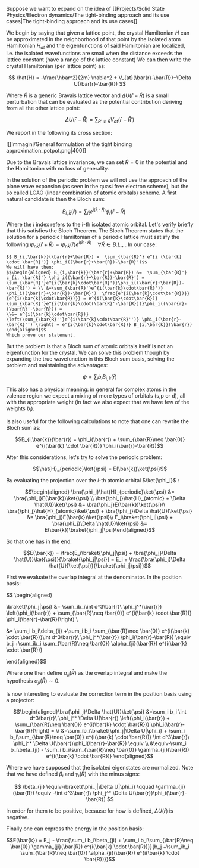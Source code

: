 Suppose we want to expand on the idea of [[Projects/Solid State Physics/Electron dynamics/The tight-binding approach and its use cases|The tight-binding approach and its use cases]].

We begin by saying that given a lattice point, the crystal Hamiltonian $H$ can be approximated in the neighborhood of that point by the isolated atom Hamiltonian $H_{at}$ and the eigenfunctions of said Hamiltonian are localized, i.e. the isolated wavefunctions are small when the distance exceeds the lattice constant (have a range of the lattice constant)
We can then write the crystal Hamiltonian (per lattice point) as:

$$ \hat{H} = -\frac{\hbar^2}{2m} \nabla^2 + V_{at}(\bar{r}-\bar{R})+\Delta U(\bar{r}-\bar{R}) $$

Where $\bar{R}$ is a generic Bravais lattice vector and $\Delta U(\bar{r}-\bar{R})$ is a small perturbation that can be evaluated as the potential contribution deriving from all the other lattice point:

$$ \Delta U(\bar{r}-\bar{R}) = \sum_{\bar{R}'\neq\bar{R}}V_{at}(\bar{r}-\bar{R}') $$

We report in the following its cross section:

![[Immagini/General formulation of the tight binding approximation_potpot.png|400]]

Due to the Bravais lattice invariance, we can set $\bar{R}=0$ in the potential and the Hamiltonian with no loss of generality.

In the solution of the periodic problem we will not use the approach of the plane wave expansion (as seen in the quasi free electron scheme), but the so called LCAO (linear combination of atomic orbitals) scheme.
A first natural candidate is then the Bloch sum:

$$ B_{i,\bar{k}}(\bar{r}) =  \sum_{\bar{R}} e^{i (\bar{k} \cdot \bar{R})} \phi_i(\bar{r}-\bar{R}) \qquad $$

Where the $i$ index refers to the i-th isolated atomic orbital.
Let's verify briefly that this satisfies the Bloch Theorem.
	The Bloch Theorem states that the solution for a periodic Hamiltonian of a periodic lattice must satisfy the following $\psi_{n\bar{k}}(\bar{r} + \bar{R}) = \psi_{n\bar{k}}(\bar{r})e^{i(\bar{k}\cdot\bar{R})}\quad \forall \bar{R} \in B.L.$, . In our case:
	
	$$ B_{i,\bar{k}}(\bar{r}+\bar{R}) =  \sum_{\bar{R}'} e^{i (\bar{k} \cdot \bar{R}')} \phi_i((\bar{r}+\bar{R})-\bar{R}')$$
	We will have then: 
	$$\begin{aligned} B_{i,\bar{k}}(\bar{r}+\bar{R}) &=  \sum_{\bar{R}'} c_{i, \bar{R}'} \phi_i((\bar{r}+\bar{R})-\bar{R}') =  \sum_{\bar{R}'}e^{i(\bar{k}\cdot\bar{R}')}\phi_i((\bar{r}+\bar{R})-\bar{R}') = \\ &=\sum_{\bar{R}'}e^{i(\bar{k}\cdot\bar{R}')} \phi_i((\bar{r}+\bar{R})-\bar{R}')  \frac{e^{i(\bar{k}\cdot\bar{R})}}{e^{i(\bar{k}\cdot\bar{R})}} = e^{i(\bar{k}\cdot\bar{R})} \sum_{\bar{R}'}e^{i(\bar{k}\cdot(\bar{R}'-\bar{R}))}\phi_i((\bar{r}-(\bar{R}'-\bar{R})) = 
	\\&= e^{i(\bar{k}\cdot\bar{R})} \left(\sum_{\bar{R}''}e^{i(\bar{k}\cdot\bar{R}'')} \phi_i(\bar{r}-\bar{R}'') \right) = e^{i(\bar{k}\cdot\bar{R})} B_{i,\bar{k}}(\bar{r}) 
	\end{aligned}$$
	Which prove our statement.

But the problem is that a Bloch sum of atomic orbitals itself is not an eigenfunction for the crystal.
We can solve this problem though by expanding the true wavefunction in this Bloch sum basis, solving the problem and maintaining the advantages:

$$ \psi = \sum_i b_i B_{i,\bar{k}}(\bar{r}) $$

This also has a physical meaning: in general for complex atoms in the valence region we expect a mixing of more types of orbitals (s,p or d), all with the appropriate weight (in fact we also expect that we have few of the weights $b_i$).

Is also useful for the following calculations to note that one can rewrite the Bloch sum as:

$$B_{i,\bar{k}}(\bar{r}) = \phi_i(\bar{r}) + \sum_{\bar{R}\neq \bar{0}} e^{i(\bar{k} \cdot \bar{R})} \phi_i(\bar{r}-\bar{R})$$

After this considerations, let's try to solve the periodic problem:

$$\hat{H}_{periodic}\ket{\psi} = E(\bar{k})\ket{\psi}$$

By evaluating the projection over the $i$-th atomic orbital $\ket{\phi_j}$ :

$$\begin{aligned}
\bra{\phi_j}\hat{H}_{periodic}\ket{\psi} &= \bra{\phi_j}E(\bar{k})\ket{\psi} \\
\bra{\phi_j}\hat{H}_{atomic} + \Delta \hat{U})\ket{\psi} &= \bra{\phi_j}E(\bar{k})\ket{\psi}\\
\bra{\phi_j}\hat{H}_{atomic}\ket{\psi} + \bra{\phi_j}\Delta \hat{U})\ket{\psi} &= \bra{\phi_j}E(\bar{k})\ket{\psi}\\
E_i\braket{\phi_j|\psi} + \bra{\phi_j}\Delta \hat{U})\ket{\psi} &= E(\bar{k})\braket{\phi_j|\psi}\end{aligned}$$

So that one has in the end:

$$E(\bar{k}) = \frac{E_i\braket{\phi_j|\psi} + \bra{\phi_j}\Delta \hat{U})\ket{\psi}}{\braket{\phi_j|\psi}} = E_i + \frac{\bra{\phi_j}\Delta \hat{U})\ket{\psi}}{\braket{\phi_j|\psi}}$$

 First we evaluate the overlap integral at the denominator. In the position basis:

$$ \begin{aligned}

\braket{\phi_j|\psi} &= \sum_ib_i\int d^3\bar{r}\ \phi_j^*(\bar{r})  \left(\phi_i(\bar{r}) + \sum_{\bar{R}\neq \bar{0}} e^{i(\bar{k} \cdot \bar{R})} \phi_i(\bar{r}-\bar{R})\right) \\

&= \sum_i b_i\delta_{ij} +\sum_i b_i \sum_{\bar{R}\neq \bar{0}} e^{i(\bar{k} \cdot \bar{R})}\int d^3\bar{r}\ \phi_j^*(\bar{r})   \phi_i(\bar{r}-\bar{R}) \equiv b_j +\sum_ib_i \sum_{\bar{R}\neq \bar{0}} \alpha_{ji}(\bar{R}) e^{i(\bar{k} \cdot \bar{R})}

\end{aligned}$$

Where one then define $\alpha_{ji}(\bar{R})$ as the overlap integral and make the hypothesis $\alpha_{ji}(\bar{R})\sim 0$.

Is now interesting to evaluate the correction term in the position basis using a projector:

$$\begin{aligned}\bra{\phi_j}\Delta \hat{U})\ket{\psi} &=\sum_i b_i \int d^3\bar{r}\ \phi_j^* \Delta U(\bar{r}) \left(\phi_i(\bar{r}) + \sum_{\bar{R}\neq \bar{0}} e^{i(\bar{k} \cdot \bar{R})} \phi_i(\bar{r}-\bar{R})\right) =  \\ &=\sum_ib_i\braket{\phi_j|\Delta U|\phi_i} + \sum_i b_i\sum_{\bar{R}\neq \bar{0}} e^{i(\bar{k} \cdot \bar{R})}  \int d^3\bar{r}\ \phi_j^* \Delta U(\bar{r})\phi_i(\bar{r}-\bar{R}) \equiv \\
&\equiv-\sum_i b_i\beta_{ji} - \sum_i b_i\sum_{\bar{R}\neq \bar{0}} \gamma_{ji}(\bar{R}) e^{i(\bar{k} \cdot \bar{R})} \end{aligned}$$

Where we have supposed that the isolated eigenstates are normalized.
Note that we have defined $\beta_i$ and $\gamma_i(\bar{R})$ with the minus signs:

$$ \beta_{ji} \equiv-\braket{\phi_j|\Delta U|\phi_i} \qquad \gamma_{ji}(\bar{R}) \equiv -\int d^3\bar{r}\ \phi_j^* \Delta U(\bar{r})\phi_i(\bar{r}-\bar{R}) $$

In order for them to be positive, because for how is defined, $\Delta U(\bar{r})$ is negative.

Finally one can express the energy in the position basis:

$$E(\bar{k}) = E_j - \frac{\sum_i b_i\beta_{ji} + \sum_i b_i\sum_{\bar{R}\neq \bar{0}} \gamma_{ji}(\bar{R}) e^{i(\bar{k} \cdot \bar{R})}}{b_j +\sum_ib_i \sum_{\bar{R}\neq \bar{0}} \alpha_{ji}(\bar{R}) e^{i(\bar{k} \cdot \bar{R})}}$$

